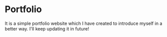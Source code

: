 # Portfolio
It is a simple portfolio website which I have created to introduce myself in a better way. I'll keep updating it in future!
